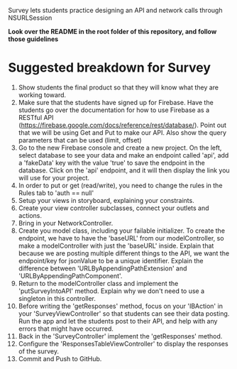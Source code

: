Survey lets students practice designing an API and network calls through NSURLSession

**Look over the README in the root folder of this repository, and follow those guidelines**

# Suggested breakdown for Survey

1. Show students the final product so that they will know what they are working toward.
2. Make sure that the students have signed up for Firebase. Have the students go over the documentation for how to use Firebase as a RESTful API (https://firebase.google.com/docs/reference/rest/database/). Point out that we will be using Get and Put to make our API. Also show the query parameters that can be used (limit, offset)
3. Go to the new Firebase console and create a new project. On the left, select database to see your data and make an endpoint called 'api', add a 'fakeData' key with the value 'true' to save the endpoint in the database. Click on the 'api' endpoint, and it will then display the link you will use for your project. 
4. In order to put or get (read/write), you need to change the rules in the Rules tab to 'auth == null'
5. Setup your views in storyboard, explaining your constraints.
6. Create your view controller subclasses, connect your outlets and actions. 
7. Bring in your NetworkController.
8. Create you model class, including your failable initializer.  To create the endpoint, we have to have the 'baseURL' from our modelController, so make a modelController with just the 'baseURL' inside. Explain that because we are posting multiple different things to the API, we want the endpoint/key for jsonValue to be a unique identifier. Explain the difference between 'URLByAppendingPathExtension' and 'URLByAppendingPathComponent'.
9. Return to the modelController class and implement the 'putSurveyIntoAPI' method. Explain why we don't need to use a singleton in this controller. 
10. Before writing the 'getResponses' method, focus on your 'IBAction' in your 'SurveyViewController' so that students can see their data posting. Run the app and let the students post to their API, and help with any errors that might have occurred.
11. Back in the 'SurveyController' implement the 'getResponses' method. 
12. Configure the 'ResponsesTableViewController' to display the responses of the survey. 
13. Commit and Push to GitHub.




